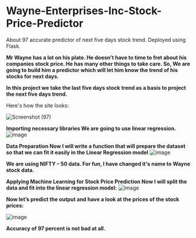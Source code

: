 # Wayne-Enterprises-Inc-Stock-Price-Predictor
About 97 accurate predictor of  next five days stock trend. Deployed using Flask.


**Mr Wayne has a lot on his plate. He doesn't have to time to fret about his companies stock price. He has many other things to take care.
So, We are going to build him a predictor which will let him know the trend of his stocks for next days.**


**In this project we take the last five days stock trend as a basis to project the next five days trend.**


Here's how the site looks:

![Screenshot (97)](https://user-images.githubusercontent.com/72303641/137005982-bf24eff7-fd50-4d18-8e35-c259743dfb73.png)

**Importing necessary libraries
We are going to use linear regression.**
 ![image](https://user-images.githubusercontent.com/72303641/138639157-84072d06-cff3-4467-bb55-87b348492dda.png)

 
 
**Data Preparation
Now I will write a function that will prepare the dataset so that we can fit it easily in the Linear Regression model**
 ![image](https://user-images.githubusercontent.com/72303641/138639124-75e682ba-4e0e-4393-9e13-253528e9b93d.png)


**We are using NIFTY – 50 data. For fun, I have changed it's name to Wayne stock data.**


**Applying Machine Learning for Stock Price Prediction
Now I will split the data and fit into the linear regression model:**
 ![image](https://user-images.githubusercontent.com/72303641/138639246-922921d7-0642-4ea0-b766-0033c535c5ce.png)


**Now let’s predict the output and have a look at the prices of the stock prices:**

![image](https://user-images.githubusercontent.com/72303641/138639270-c43c4cbe-0803-45f8-b192-1d7608b73927.png)

**Accuracy of 97 percent is not bad at all.**

